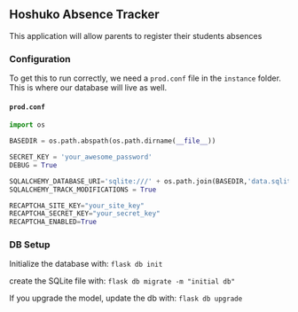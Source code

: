 ## Hoshuko Absence Tracker

This application will allow parents to register their students absences

### Configuration
To get this to run correctly, we need a `prod.conf` file in the `instance` folder. This is where our 
database will live as well.

#### **`prod.conf`**
```python
import os

BASEDIR = os.path.abspath(os.path.dirname(__file__))

SECRET_KEY = 'your_awesome_password'
DEBUG = True

SQLALCHEMY_DATABASE_URI='sqlite:///' + os.path.join(BASEDIR,'data.sqlite')
SQLALCHEMY_TRACK_MODIFICATIONS = True

RECAPTCHA_SITE_KEY="your_site_key"
RECAPTCHA_SECRET_KEY="your_secret_key"
RECAPTCHA_ENABLED=True
```

### DB Setup

Initialize the database with:
`flask db init`

create the SQLite file with:
`flask db migrate -m "initial db"`

If you upgrade the model, update the db with:
`flask db upgrade`

